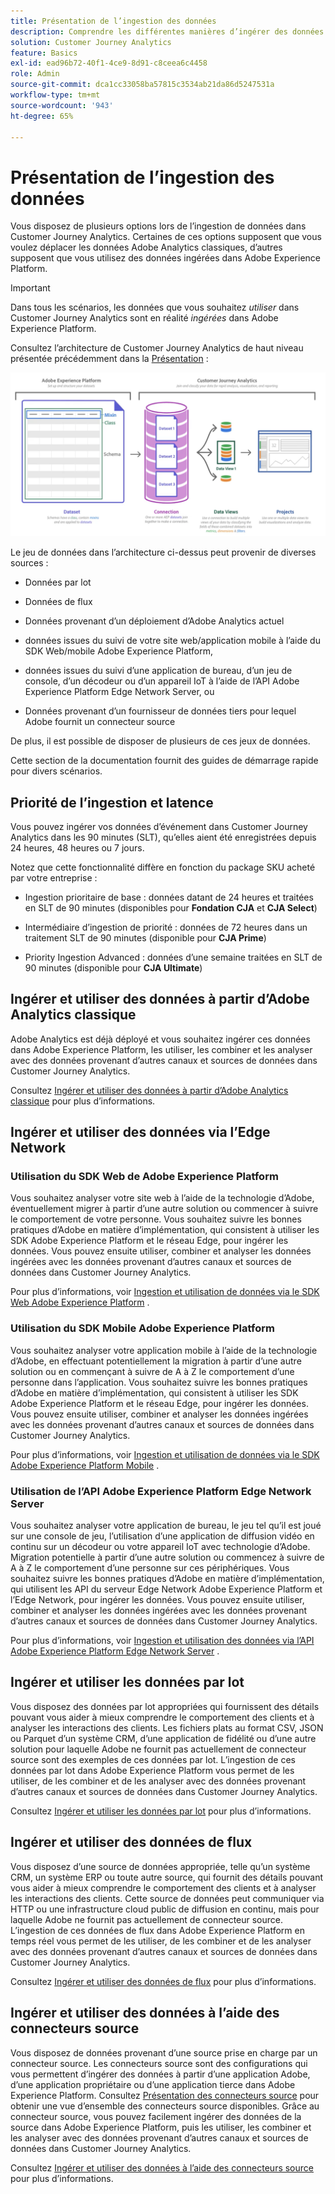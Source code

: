 ```yaml
---
title: Présentation de l’ingestion des données
description: Comprendre les différentes manières d’ingérer des données dans Customer Journey Analytics
solution: Customer Journey Analytics
feature: Basics
exl-id: ead96b72-40f1-4ce9-8d91-c8ceea6c4458
role: Admin
source-git-commit: dca1cc33058ba57815c3534ab21da86d5247531a
workflow-type: tm+mt
source-wordcount: '943'
ht-degree: 65%

---
```


# Présentation de l’ingestion des données

Vous disposez de plusieurs options lors de l’ingestion de données dans Customer Journey Analytics. Certaines de ces options supposent que vous voulez déplacer les données Adobe Analytics classiques, d’autres supposent que vous utilisez des données ingérées dans Adobe Experience Platform.

>[!IMPORTANT]
>
>Dans tous les scénarios, les données que vous souhaitez _utiliser_ dans Customer Journey Analytics sont en réalité _ingérées_ dans Adobe Experience Platform.

Consultez l’architecture de Customer Journey Analytics de haut niveau présentée précédemment dans la [Présentation](https://experienceleague.adobe.com/docs/analytics-platform/using/cja-overview/cja-overview.html?lang=fr) :

![Architecture du Customer Journey Analytics décrite dans cette section](./assets/cja-architecture.png)

Le jeu de données dans l’architecture ci-dessus peut provenir de diverses sources :

- Données par lot

- Données de flux

- Données provenant d’un déploiement d’Adobe Analytics actuel

- données issues du suivi de votre site web/application mobile à l’aide du SDK Web/mobile Adobe Experience Platform,

- données issues du suivi d’une application de bureau, d’un jeu de console, d’un décodeur ou d’un appareil IoT à l’aide de l’API Adobe Experience Platform Edge Network Server, ou

- Données provenant d’un fournisseur de données tiers pour lequel Adobe fournit un connecteur source

De plus, il est possible de disposer de plusieurs de ces jeux de données.

Cette section de la documentation fournit des guides de démarrage rapide pour divers scénarios.

## Priorité de l’ingestion et latence

Vous pouvez ingérer vos données d’événement dans Customer Journey Analytics dans les 90 minutes (SLT), qu’elles aient été enregistrées depuis 24 heures, 48 heures ou 7 jours.

Notez que cette fonctionnalité diffère en fonction du package SKU acheté par votre entreprise :

- Ingestion prioritaire de base : données datant de 24 heures et traitées en SLT de 90 minutes (disponibles pour **Fondation CJA** et **CJA Select**)

- Intermédiaire d’ingestion de priorité : données de 72 heures dans un traitement SLT de 90 minutes (disponible pour **CJA Prime**)

- Priority Ingestion Advanced : données d’une semaine traitées en SLT de 90 minutes (disponible pour **CJA Ultimate**)

## Ingérer et utiliser des données à partir d’Adobe Analytics classique

Adobe Analytics est déjà déployé et vous souhaitez ingérer ces données dans Adobe Experience Platform, les utiliser, les combiner et les analyser avec des données provenant d’autres canaux et sources de données dans Customer Journey Analytics.

Consultez [Ingérer et utiliser des données à partir d’Adobe Analytics classique](./analytics.md) pour plus d’informations.


## Ingérer et utiliser des données via l’Edge Network

### Utilisation du SDK Web de Adobe Experience Platform

Vous souhaitez analyser votre site web à l’aide de la technologie d’Adobe, éventuellement migrer à partir d’une autre solution ou commencer à suivre le comportement de votre personne. Vous souhaitez suivre les bonnes pratiques d’Adobe en matière d’implémentation, qui consistent à utiliser les SDK Adobe Experience Platform et le réseau Edge, pour ingérer les données. Vous pouvez ensuite utiliser, combiner et analyser les données ingérées avec les données provenant d’autres canaux et sources de données dans Customer Journey Analytics.

Pour plus d’informations, voir [Ingestion et utilisation de données via le SDK Web Adobe Experience Platform](./aepwebsdk.md) .

### Utilisation du SDK Mobile Adobe Experience Platform

Vous souhaitez analyser votre application mobile à l’aide de la technologie d’Adobe, en effectuant potentiellement la migration à partir d’une autre solution ou en commençant à suivre de A à Z le comportement d’une personne dans l’application. Vous souhaitez suivre les bonnes pratiques d’Adobe en matière d’implémentation, qui consistent à utiliser les SDK Adobe Experience Platform et le réseau Edge, pour ingérer les données. Vous pouvez ensuite utiliser, combiner et analyser les données ingérées avec les données provenant d’autres canaux et sources de données dans Customer Journey Analytics.

Pour plus d’informations, voir [Ingestion et utilisation de données via le SDK Adobe Experience Platform Mobile](./aepmobilesdk.md) .

### Utilisation de l’API Adobe Experience Platform Edge Network Server

Vous souhaitez analyser votre application de bureau, le jeu tel qu’il est joué sur une console de jeu, l’utilisation d’une application de diffusion vidéo en continu sur un décodeur ou votre appareil IoT avec technologie d’Adobe. Migration potentielle à partir d’une autre solution ou commencez à suivre de A à Z le comportement d’une personne sur ces périphériques. Vous souhaitez suivre les bonnes pratiques d’Adobe en matière d’implémentation, qui utilisent les API du serveur Edge Network Adobe Experience Platform et l’Edge Network, pour ingérer les données. Vous pouvez ensuite utiliser, combiner et analyser les données ingérées avec les données provenant d’autres canaux et sources de données dans Customer Journey Analytics.

Pour plus d’informations, voir [Ingestion et utilisation des données via l’API Adobe Experience Platform Edge Network Server](./serverapi.md) .

## Ingérer et utiliser les données par lot

Vous disposez des données par lot appropriées qui fournissent des détails pouvant vous aider à mieux comprendre le comportement des clients et à analyser les interactions des clients. Les fichiers plats au format CSV, JSON ou Parquet d’un système CRM, d’une application de fidélité ou d’une autre solution pour laquelle Adobe ne fournit pas actuellement de connecteur source sont des exemples de ces données par lot. L’ingestion de ces données par lot dans Adobe Experience Platform vous permet de les utiliser, de les combiner et de les analyser avec des données provenant d’autres canaux et sources de données dans Customer Journey Analytics.

Consultez [Ingérer et utiliser les données par lot](./batch.md) pour plus d’informations.

## Ingérer et utiliser des données de flux

Vous disposez d’une source de données appropriée, telle qu’un système CRM, un système ERP ou toute autre source, qui fournit des détails pouvant vous aider à mieux comprendre le comportement des clients et à analyser les interactions des clients. Cette source de données peut communiquer via HTTP ou une infrastructure cloud public de diffusion en continu, mais pour laquelle Adobe ne fournit pas actuellement de connecteur source. L’ingestion de ces données de flux dans Adobe Experience Platform en temps réel vous permet de les utiliser, de les combiner et de les analyser avec des données provenant d’autres canaux et sources de données dans Customer Journey Analytics.

Consultez [Ingérer et utiliser des données de flux](./streaming.md) pour plus d’informations.

## Ingérer et utiliser des données à l’aide des connecteurs source

Vous disposez de données provenant d’une source prise en charge par un connecteur source. Les connecteurs source sont des configurations qui vous permettent d’ingérer des données à partir d’une application Adobe, d’une application propriétaire ou d’une application tierce dans Adobe Experience Platform. Consultez [Présentation des connecteurs source](https://experienceleague.adobe.com/docs/experience-platform/sources/home.html?lang=fr) pour obtenir une vue d’ensemble des connecteurs source disponibles. Grâce au connecteur source, vous pouvez facilement ingérer des données de la source dans Adobe Experience Platform, puis les utiliser, les combiner et les analyser avec des données provenant d’autres canaux et sources de données dans Customer Journey Analytics.

Consultez [Ingérer et utiliser des données à l’aide des connecteurs source](./sources.md) pour plus d’informations.
